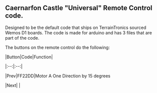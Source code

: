 
## Caernarfon Castle "Universal" Remote Control code.

Designed to be the default code that ships on TerrainTronics sourced Wemos D1 boards. The code is made for arduino and has 3 files that are part of the code.

The buttons on the remote control do the following:

|Button|Code|Function|

|:--:|:--:|

|Prev|FF22DD|Motor A One Direction by 15 degrees

|Next|  |

